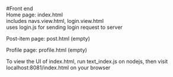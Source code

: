 #Front end  
Home page: index.html  
  includes navs.view.html, login.view.html  
  uses login.js for sending login request to server  
  
Post-item page: post.html (empty)  

Profile page: profile.html (empty)  
  
To view the UI of index.html, run text_index.js on nodejs, then visit localhost:8081/index.html on your browser  
